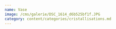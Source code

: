 ```yaml
---
name: Vase
image: /cms/galerie/DSC_1614_d6b525bf1f.JPG
category: content/categories/cristallisations.md
---
```


